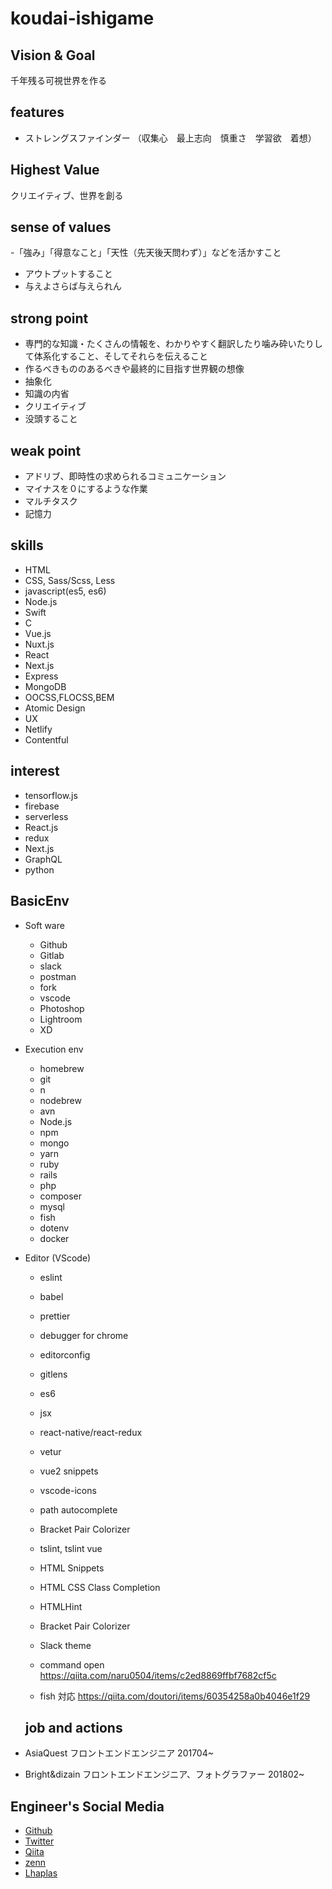 # koudai-ishigame

## Vision & Goal

千年残る可視世界を作る

## features

- ストレングスファインダー （収集心　最上志向　慎重さ　学習欲　着想）

## Highest Value

クリエイティブ、世界を創る

## sense of values

-「強み」「得意なこと」「天性（先天後天問わず）」などを活かすこと

- アウトプットすること
- 与えよさらば与えられん

## strong point

- 専門的な知識・たくさんの情報を、わかりやすく翻訳したり噛み砕いたりして体系化すること、そしてそれらを伝えること
- 作るべきもののあるべきや最終的に目指す世界観の想像
- 抽象化
- 知識の内省
- クリエイティブ
- 没頭すること

## weak point

- アドリブ、即時性の求められるコミュニケーション
- マイナスを０にするような作業
- マルチタスク
- 記憶力

## skills

- HTML
- CSS, Sass/Scss, Less
- javascript(es5, es6)
- Node.js
- Swift
- C
- Vue.js
- Nuxt.js
- React
- Next.js
- Express
- MongoDB
- OOCSS,FLOCSS,BEM
- Atomic Design
- UX
- Netlify
- Contentful

## interest

- tensorflow.js
- firebase
- serverless
- React.js
- redux
- Next.js
- GraphQL
- python

## BasicEnv

- Soft ware

  - Github
  - Gitlab
  - slack
  - postman
  - fork
  - vscode
  - Photoshop
  - Lightroom
  - XD

- Execution env

  - homebrew
  - git
  - n
  - nodebrew
  - avn
  - Node.js
  - npm
  - mongo
  - yarn
  - ruby
  - rails
  - php
  - composer
  - mysql
  - fish
  - dotenv
  - docker

- Editor (VScode)

  - eslint
  - babel
  - prettier
  - debugger for chrome
  - editorconfig
  - gitlens
  - es6
  - jsx
  - react-native/react-redux
  - vetur
  - vue2 snippets
  - vscode-icons
  - path autocomplete
  - Bracket Pair Colorizer
  - tslint, tslint vue
  - HTML Snippets
  - HTML CSS Class Completion
  - HTMLHint
  - Bracket Pair Colorizer
  - Slack theme

  - command open https://qiita.com/naru0504/items/c2ed8869ffbf7682cf5c
  - fish 対応 https://qiita.com/doutori/items/60354258a0b4046e1f29

  ## job and actions

- AsiaQuest フロントエンドエンジニア 201704~
- Bright&dizain フロントエンドエンジニア、フォトグラファー 201802~

## Engineer's Social Media

- [Github](https://github.com/isihigameKoudai)
- [Twitter](https://twitter.com/kamepon_fe)
- [Qiita](https://qiita.com/isihigameKoudai)
- [zenn](https://zenn.dev/koudaiishigame)
- [Lhaplas](https://lapras.com/public/C1OKAQX)
